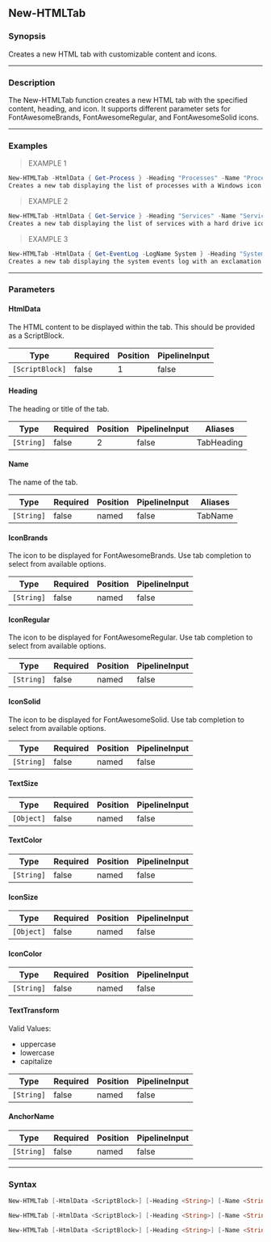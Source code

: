 New-HTMLTab
-----------

### Synopsis
Creates a new HTML tab with customizable content and icons.

---

### Description

The New-HTMLTab function creates a new HTML tab with the specified content, heading, and icon. It supports different parameter sets for FontAwesomeBrands, FontAwesomeRegular, and FontAwesomeSolid icons.

---

### Examples
> EXAMPLE 1

```PowerShell
New-HTMLTab -HtmlData { Get-Process } -Heading "Processes" -Name "ProcessTab" -IconBrands "windows"
Creates a new tab displaying the list of processes with a Windows icon.
```
> EXAMPLE 2

```PowerShell
New-HTMLTab -HtmlData { Get-Service } -Heading "Services" -Name "ServiceTab" -IconRegular building
Creates a new tab displaying the list of services with a hard drive icon.
```
> EXAMPLE 3

```PowerShell
New-HTMLTab -HtmlData { Get-EventLog -LogName System } -Heading "System Events" -Name "EventTab" -IconSolid "exclamation-triangle"
Creates a new tab displaying the system events log with an exclamation triangle icon.
```

---

### Parameters
#### **HtmlData**
The HTML content to be displayed within the tab. This should be provided as a ScriptBlock.

|Type           |Required|Position|PipelineInput|
|---------------|--------|--------|-------------|
|`[ScriptBlock]`|false   |1       |false        |

#### **Heading**
The heading or title of the tab.

|Type      |Required|Position|PipelineInput|Aliases   |
|----------|--------|--------|-------------|----------|
|`[String]`|false   |2       |false        |TabHeading|

#### **Name**
The name of the tab.

|Type      |Required|Position|PipelineInput|Aliases|
|----------|--------|--------|-------------|-------|
|`[String]`|false   |named   |false        |TabName|

#### **IconBrands**
The icon to be displayed for FontAwesomeBrands. Use tab completion to select from available options.

|Type      |Required|Position|PipelineInput|
|----------|--------|--------|-------------|
|`[String]`|false   |named   |false        |

#### **IconRegular**
The icon to be displayed for FontAwesomeRegular. Use tab completion to select from available options.

|Type      |Required|Position|PipelineInput|
|----------|--------|--------|-------------|
|`[String]`|false   |named   |false        |

#### **IconSolid**
The icon to be displayed for FontAwesomeSolid. Use tab completion to select from available options.

|Type      |Required|Position|PipelineInput|
|----------|--------|--------|-------------|
|`[String]`|false   |named   |false        |

#### **TextSize**

|Type      |Required|Position|PipelineInput|
|----------|--------|--------|-------------|
|`[Object]`|false   |named   |false        |

#### **TextColor**

|Type      |Required|Position|PipelineInput|
|----------|--------|--------|-------------|
|`[String]`|false   |named   |false        |

#### **IconSize**

|Type      |Required|Position|PipelineInput|
|----------|--------|--------|-------------|
|`[Object]`|false   |named   |false        |

#### **IconColor**

|Type      |Required|Position|PipelineInput|
|----------|--------|--------|-------------|
|`[String]`|false   |named   |false        |

#### **TextTransform**

Valid Values:

* uppercase
* lowercase
* capitalize

|Type      |Required|Position|PipelineInput|
|----------|--------|--------|-------------|
|`[String]`|false   |named   |false        |

#### **AnchorName**

|Type      |Required|Position|PipelineInput|
|----------|--------|--------|-------------|
|`[String]`|false   |named   |false        |

---

### Syntax
```PowerShell
New-HTMLTab [-HtmlData <ScriptBlock>] [-Heading <String>] [-Name <String>] [-IconBrands <String>] [-TextSize <Object>] [-TextColor <String>] [-IconSize <Object>] [-IconColor <String>] [-TextTransform <String>] [-AnchorName <String>] [<CommonParameters>]
```
```PowerShell
New-HTMLTab [-HtmlData <ScriptBlock>] [-Heading <String>] [-Name <String>] [-IconSolid <String>] [-TextSize <Object>] [-TextColor <String>] [-IconSize <Object>] [-IconColor <String>] [-TextTransform <String>] [-AnchorName <String>] [<CommonParameters>]
```
```PowerShell
New-HTMLTab [-HtmlData <ScriptBlock>] [-Heading <String>] [-Name <String>] [-IconRegular <String>] [-TextSize <Object>] [-TextColor <String>] [-IconSize <Object>] [-IconColor <String>] [-TextTransform <String>] [-AnchorName <String>] [<CommonParameters>]
```
